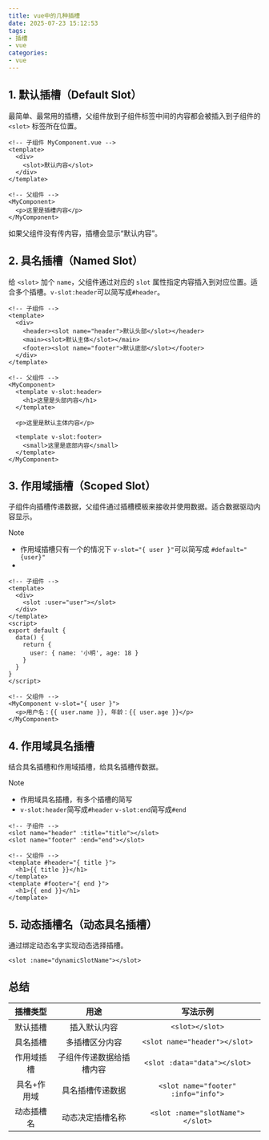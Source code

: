 ```yaml
---
title: vue中的几种插槽
date: 2025-07-23 15:12:53
tags: 
- 插槽
- vue
categories: 
- vue
---
```


## 1. 默认插槽（Default Slot）

最简单、最常用的插槽，父组件放到子组件标签中间的内容都会被插入到子组件的 `<slot>` 标签所在位置。

```vue
<!-- 子组件 MyComponent.vue -->
<template>
  <div>
    <slot>默认内容</slot>
  </div>
</template>

<!-- 父组件 -->
<MyComponent>
  <p>这里是插槽内容</p>
</MyComponent>

```

如果父组件没有传内容，插槽会显示“默认内容”。

## 2. 具名插槽（Named Slot）

给 `<slot>` 加个 `name`，父组件通过对应的 `slot` 属性指定内容插入到对应位置。适合多个插槽。`v-slot:header`可以简写成`#header`。 

```vue
<!-- 子组件 -->
<template>
  <div>
    <header><slot name="header">默认头部</slot></header>
    <main><slot>默认主体</slot></main>
    <footer><slot name="footer">默认底部</slot></footer>
  </div>
</template>

<!-- 父组件 -->
<MyComponent>
  <template v-slot:header>    
    <h1>这里是头部内容</h1> 
  </template>

  <p>这里是默认主体内容</p>

  <template v-slot:footer>
    <small>这里是底部内容</small>
  </template>
</MyComponent>

```

## 3. 作用域插槽（Scoped Slot）

子组件向插槽传递数据，父组件通过插槽模板来接收并使用数据。适合数据驱动内容显示。

> [!NOTE]
>
> - 作用域插槽只有一个的情况下 `v-slot="{ user }"`可以简写成 `#default="{user}"`
> - 



```vue
<!-- 子组件 -->
<template>
  <div>
    <slot :user="user"></slot>
  </div>
</template>
<script>
export default {
  data() {
    return {
      user: { name: '小明', age: 18 }
    }
  }
}
</script>

<!-- 父组件 -->
<MyComponent v-slot="{ user }">
  <p>用户名：{{ user.name }}, 年龄：{{ user.age }}</p>
</MyComponent>

```

## 4. 作用域具名插槽

结合具名插槽和作用域插槽，给具名插槽传数据。

> [!NOTE]
>
> - 作用域具名插槽，有多个插槽的简写
> - `v-slot:header`简写成`#header`  `v-slot:end`简写成`#end`



```
<!-- 子组件 -->
<slot name="header" :title="title"></slot>
<slot name="footer" :end="end"></slot>

<!-- 父组件 -->
<template #header="{ title }">
  <h1>{{ title }}</h1>
</template>
<template #footer="{ end }">
  <h1>{{ end }}</h1>
</template>

```

## 5. 动态插槽名（动态具名插槽）

通过绑定动态名字实现动态选择插槽。

```vue
<slot :name="dynamicSlotName"></slot>
```

## 总结

|  插槽类型   |           用途           |              写法示例               |
| :---------: | :----------------------: | :---------------------------------: |
|  默认插槽   |       插入默认内容       |           `<slot></slot>`           |
|  具名插槽   |      多插槽区分内容      |    `<slot name="header"></slot>`    |
| 作用域插槽  | 子组件传递数据给插槽内容 |    `<slot :data="data"></slot>`     |
| 具名+作用域 |     具名插槽传递数据     | `<slot name="footer" :info="info">` |
| 动态插槽名  |     动态决定插槽名称     |  `<slot :name="slotName"></slot>`   |
